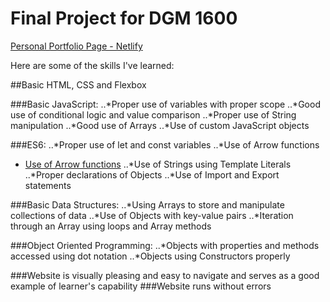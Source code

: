 # Final Project for DGM 1600

[Personal Portfolio Page - Netlify](https://elizabethportfolioupgrade.netlify.com)

Here are some of the skills I've learned:





##Basic HTML, CSS and Flexbox

###Basic JavaScript:
..*Proper use of variables with proper scope
..*Good use of conditional logic and value comparison
..*Proper use of String manipulation
..*Good use of Arrays
..*Use of custom JavaScript objects

###ES6:
..*Proper use of let and const variables 
..*Use of Arrow functions
* [Use of Arrow functions](https://github.com/eapowell/elizabeth-code/blob/master/js/pokemon.js)
..*Use of Strings using Template Literals
..*Proper declarations of Objects
..*Use of Import and Export statements

###Basic Data Structures:
..*Using Arrays to store and manipulate collections of data
..*Use of Objects with key-value pairs
..*Iteration through an Array using loops and Array methods

###Object Oriented Programming:
..*Objects with properties and methods accessed using dot notation
..*Objects using Constructors properly

###Website is visually pleasing and easy to navigate and serves as a good example of learner's capability
###Website runs without errors
